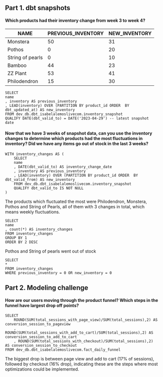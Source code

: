## Part 1. dbt snapshots
#### Which products had their inventory change from week 3 to week 4? 

| NAME	|  PREVIOUS_INVENTORY	|  NEW_INVENTORY | 
| ----- | --------------------- | -------------- |
| Monstera	| 50	| 31	|
| Pothos	| 0	| 20	|
| String of pearls	| 0	| 10	|
| Bamboo	| 44	| 23	|
| ZZ Plant	| 53	| 41	|
| Philodendron	| 15	| 30	|

```
SELECT
name
, inventory AS previous_inventory
, LEAD(inventory) OVER (PARTITION BY product_id ORDER  BY dbt_updated_at) AS new_inventory
FROM dev_db.dbt_isabelalemoslivecom.inventory_snapshot
QUALIFY DATE(dbt_valid_to) = DATE('2023-04-29') -- latest snapshot date
```

#### Now that we have 3 weeks of snapshot data, can you use the inventory changes to determine which products had the most fluctuations in inventory? Did we have any items go out of stock in the last 3 weeks?
```
WITH inventory_changes AS (
    SELECT
    name
    , DATE(dbt_valid_to) AS inventory_change_date
    , inventory AS previous_inventory
    , LEAD(inventory) OVER (PARTITION BY product_id ORDER  BY dbt_valid_from) AS new_inventory
    FROM dev_db.dbt_isabelalemoslivecom.inventory_snapshot
    QUALIFY dbt_valid_to IS NOT NULL
)
```

The products which fluctuated the most were Philodendron, Monstera, Pothos and String of Pearls, all of them with 3 changes in total, which means weekly fluctuations.

```
SELECT
name
, count(*) AS inventory_changes
FROM inventory_changes
GROUP BY 1
ORDER BY 2 DESC
```

Pothos and String of pearls went out of stock

```
SELECT
*
FROM inventory_changes
WHERE previous_inventory = 0 OR new_inventory = 0
```


## Part 2. Modeling challenge

#### How are our users moving through the product funnel? Which steps in the funnel have largest drop off points?

```
SELECT
    ROUND(SUM(total_sessions_with_page_view)/SUM(total_sessions),2) AS conversion_session_to_pageview
    , ROUND(SUM(total_sessions_with_add_to_cart)/SUM(total_sessions),2) AS conversion_session_to_add_to_cart
    , ROUND(SUM(total_sessions_with_checkout)/SUM(total_sessions),2) AS conversion_session_to_checkout
FROM dev_db.dbt_isabelalemoslivecom.fact_daily_funnel
```

The biggest drop is between page view and add to cart (17% of sessions), followed by checkout (16% drop), indicating these are the steps where most optimizations could be implemented.

